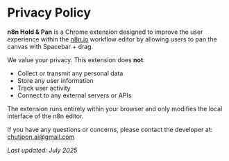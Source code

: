 # Privacy Policy

**n8n Hold & Pan** is a Chrome extension designed to improve the user experience within the [n8n.io](https://n8n.io) workflow editor by allowing users to pan the canvas with Spacebar + drag.

We value your privacy. This extension does **not**:

- Collect or transmit any personal data
- Store any user information
- Track user activity
- Connect to any external servers or APIs

The extension runs entirely within your browser and only modifies the local interface of the n8n editor.

If you have any questions or concerns, please contact the developer at: [chutipon.ai@gmail.com](mailto:chutipon.ai@gmail.com)

_Last updated: July 2025_
